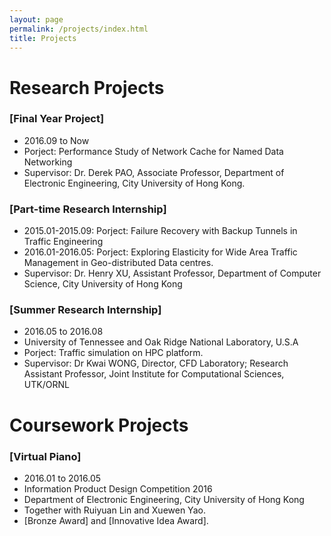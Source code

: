 ```yaml
---
layout: page
permalink: /projects/index.html
title: Projects
---
```


# Research Projects

### [Final Year Project]
  - 2016.09 to Now
  - Porject: Performance Study of Network Cache for Named Data Networking
  - Supervisor: Dr. Derek PAO, Associate Professor, Department of Electronic Engineering, City University of Hong Kong.

### [Part-time Research Internship]
  - 2015.01-2015.09: Porject: Failure Recovery with Backup Tunnels in Traffic Engineering
  - 2016.01-2016.05: Porject: Exploring Elasticity for Wide Area Traffic Management in Geo-distributed Data
centres.
  - Supervisor: Dr. Henry XU, Assistant Professor, Department of Computer Science, City University of Hong Kong


### [Summer Research Internship]
  - 2016.05 to 2016.08
  - University of Tennessee and Oak Ridge National Laboratory, U.S.A
  - Porject: Traffic simulation on HPC platform.
  - Supervisor: Dr Kwai WONG, Director, CFD Laboratory; Research Assistant Professor, Joint Institute for Computational Sciences, UTK/ORNL

# Coursework Projects

### [Virtual Piano]
 - 2016.01 to 2016.05
 - Information Product Design Competition 2016
 - Department of Electronic Engineering, City University of Hong Kong
 - Together with Ruiyuan Lin and Xuewen Yao.
 - [Bronze Award] and [Innovative Idea Award].


